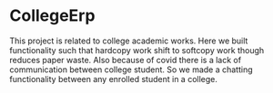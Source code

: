 # CollegeErp
This project is related to college academic works. Here we built functionality such that hardcopy work shift to softcopy work though reduces paper waste.
Also because of covid there is a lack of communication between college student.
So we made a chatting functionality between any enrolled student in a college.
